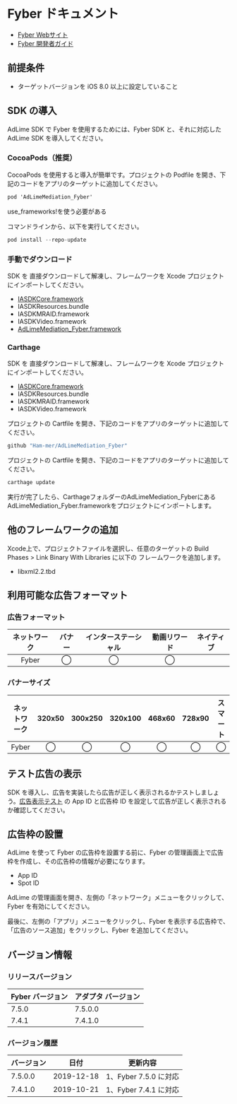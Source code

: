 # Fyber ドキュメント
- [Fyber Webサイト](https://www.fyber.com/)
- [Fyber 開発者ガイド](https://marketplace-supply.fyber.com/docs/new-vamp-ios)

## 前提条件
- ターゲットバージョンを iOS 8.0 以上に設定していること

## SDK の導入
AdLime SDK で Fyber を使用するためには、Fyber SDK と、それに対応した AdLime SDK を導入してください。

### CocoaPods（推奨）

CocoaPods を使用すると導入が簡単です。プロジェクトの Podfile を開き、下記のコードをアプリのターゲットに追加してください。
```objectivec
pod 'AdLimeMediation_Fyber'
```
use_frameworks!を使う必要がある

コマンドラインから、以下を実行してください。
```objectivec
pod install --repo-update
```

### 手動でダウンロード
SDK を 直接ダウンロードして解凍し、フレームワークを Xcode プロジェクトにインポートしてください。
- [IASDKCore.framework](http://inneractive-assets.s3.amazonaws.com/sdk/files/InneractiveAdSDK-iOS-v7.5.0.zip)
- IASDKResources.bundle
- IASDKMRAID.framework
- IASDKVideo.framework
- [AdLimeMediation_Fyber.framework](https://github.com/Ham-mer/AdLime-iOS-Pub/raw/master/DownloadZip/AdLimeMediation_Fyber/7.5.0.0.zip)

### Carthage
SDK を 直接ダウンロードして解凍し、フレームワークを Xcode プロジェクトにインポートしてください。
- [IASDKCore.framework](http://inneractive-assets.s3.amazonaws.com/sdk/files/InneractiveAdSDK-iOS-v7.5.0.zip)
- IASDKResources.bundle
- IASDKMRAID.framework
- IASDKVideo.framework

プロジェクトの Cartfile を開き、下記のコードをアプリのターゲットに追加してください。
```objectivec
github "Ham-mer/AdLimeMediation_Fyber"
```

プロジェクトの Cartfile を開き、下記のコードをアプリのターゲットに追加してください。
```objectivec
carthage update
```

実行が完了したら、CarthageフォルダーのAdLimeMediation_FyberにあるAdLimeMediation_Fyber.frameworkをプロジェクトにインポートします。

## 他のフレームワークの追加
Xcode上で、プロジェクトファイルを選択し、任意のターゲットの Build Phases > Link Binary With Libraries に以下の フレームワークを追加します。

- libxml2.2.tbd

## 利用可能な広告フォーマット

### 広告フォーマット
|ネットワーク|バナー|インターステーシャル|動画リワード|ネイティブ|
|:--------:|:----:|:----------:|:------:|:----:|
|Fyber    | ◯    | ◯           | ◯       |     |

### バナーサイズ
|ネットワーク|320x50  |300x250   |320x100  |468x60  |728x90  |スマート    |
|:-------:|:------:|:--------:|:-------:|:------:|:------:|:-------:|
|Fyber   |   ◯    |◯         |◯        |   ◯    |◯       |   ◯     |

## テスト広告の表示
SDK を導入し、広告を実装したら広告が正しく表示されるかテストしましょう。[広告表示テスト](./test.md#Fyber) の App ID と広告枠 ID を設定して広告が正しく表示されるか確認してください。

## 広告枠の設置

AdLime を使って Fyber の広告枠を設置する前に、Fyber の管理画面上で広告枠を作成し、その広告枠の情報が必要になります。
- App ID
- Spot ID

AdLime の管理画面を開き、左側の「ネットワーク」メニューをクリックして、Fyber を有効にしてください。

最後に、左側の「アプリ」メニューをクリックし、Fyber を表示する広告枠で、「広告のソース追加」をクリックし、Fyber を追加してください。

## バージョン情報

### リリースバージョン
| Fyber バージョン | アダプタ バージョン |
|:-----------------|:----------------|
| 7.5.0            | 7.5.0.0         |
| 7.4.1            | 7.4.1.0         |

### バージョン履歴
| バージョン        | 日付       | 更新内容                           |
|-----------------|------------|----------------------------------|
| 7.5.0.0         | 2019-12-18 | 1、Fyber 7.5.0  に対応             |
| 7.4.1.0         | 2019-10-21 | 1、Fyber 7.4.1  に対応             |